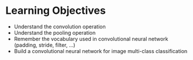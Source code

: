 # Learning Objectives
- Understand the convolution operation
- Understand the pooling operation
- Remember the vocabulary used in convolutional neural network (padding, stride, filter, ...)
- Build a convolutional neural network for image multi-class classification
